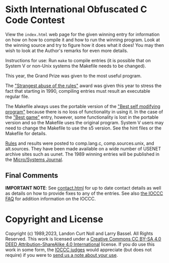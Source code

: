 # Sixth International Obfuscated C Code Contest

View the `index.html` web page for the given winning entry for information on how
on how to compile it and how to run the winning program.
Look at the winning source and try to figure how it does what it does!
You may then wish to look at the Author's remarks for even more details.

Instructions for use: Run `make` to compile entries (it is possible that on
System V or non-Unix systems the Makefile needs to be changed).

This year, the Grand Prize was given to the most useful program.

The ["Strangest abuse of the rules"](jar.1/indx.html) award was given this year
to stress the fact that starting in 1990, compiling entries must result an
executable regular file.

The Makefile always uses the portable version of the ["Best
self modifying program"](fubar/indx.html) because there is no loss of functionality in
using it.  In the case of the ["Best game"](tromp/README) entry, however, some
functionality is lost in the portable version and so the Makefile uses
the original program. System V users may need to change the Makefile
to use the s5 version. See the hint files or the Makefile for details.

[Rules](rules.txt) and results were posted to comp.lang.c, comp.sources.unix, and
alt.sources.  They have been made available on a wide number of USENET
archive sites such as uunet.  The 1989 winning entries will be published in the
[Micro/Systems
Journal](https://www.vintage-computer.com/publications.php?microsystemsjournal).


## Final Comments

**IMPORTANT NOTE**: See [contact.html](../contact.html) for up to date contact details
as well as details on how to provide fixes to any of the entries.
See also [the IOCCC FAQ](../faq.html) for addition information on the IOCCC.


# Copyright and License

Copyright (c) 1989,2023, Landon Curt Noll and Larry Bassel. All Rights Reserved.
This work is licensed under a [Creative Commons CC BY-SA 4.0 DEED Attribution-ShareAlike
4.0 International](https://creativecommons.org/licenses/by-sa/4.0/) license.
If you do use this work in some form, the [IOCCC judges](../judges.html) would appreciate
(but does not require) if you were to [send us a note about your use](../contact.html).
